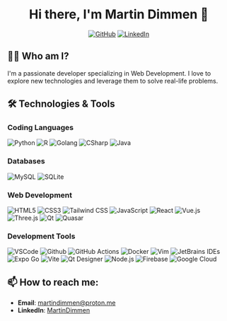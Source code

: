 <h1 align="center">Hi there, I'm Martin Dimmen 👋</h1>

<p align="center">
  <a href="https://github.com/martindimmen"><img src="https://img.shields.io/github/followers/martindimmen?label=Follow&style=social" alt="GitHub"></a>
  <a href="https://www.linkedin.com/in/martin-dimmen-2448b2209/"><img src="https://img.shields.io/badge/-MartinDimmen-blue?style=flat-square&logo=Linkedin&logoColor=white&link=https://www.linkedin.com/in/martin-dimmen-2448b2209/" alt="LinkedIn"></a>
</p>

## 👨‍💻 Who am I?

I'm a passionate developer specializing in Web Development. I love to explore new technologies and leverage them to solve real-life problems.

## 🛠️ Technologies & Tools

### Coding Languages
![Python](https://img.shields.io/badge/-Python-3776AB?style=flat-square&logo=python&logoColor=white)
![R](https://img.shields.io/badge/-R-276DC3?style=flat-square&logo=r&logoColor=white)
![Golang](https://img.shields.io/badge/-Golang-00ADD8?style=flat-square&logo=go&logoColor=white)
![CSharp](https://img.shields.io/badge/-C%23-239120?style=flat-square&logo=c-sharp&logoColor=white)
![Java](https://img.shields.io/badge/-Java-007396?style=flat-square&logo=java&logoColor=white)

### Databases
![MySQL](https://img.shields.io/badge/-MySQL-4479A1?style=flat-square&logo=mysql&logoColor=white)
![SQLite](https://img.shields.io/badge/-SQLite-003B57?style=flat-square&logo=sqlite&logoColor=white)

### Web Development
![HTML5](https://img.shields.io/badge/-HTML5-E34F26?style=flat-square&logo=html5&logoColor=white)
![CSS3](https://img.shields.io/badge/-CSS3-1572B6?style=flat-square&logo=css3&logoColor=white)
![Tailwind CSS](https://img.shields.io/badge/-Tailwind_CSS-38B2AC?style=flat-square&logo=tailwind-css&logoColor=white)
![JavaScript](https://img.shields.io/badge/-JavaScript-F7DF1E?style=flat-square&logo=javascript&logoColor=black)
![React](https://img.shields.io/badge/-React-61DAFB?style=flat-square&logo=react&logoColor=black)
![Vue.js](https://img.shields.io/badge/-Vue.js-4FC08D?style=flat-square&logo=vue.js&logoColor=white)
![Three.js](https://img.shields.io/badge/-Three.js-000000?style=flat-square&logo=three.js&logoColor=white)
![Qt](https://img.shields.io/badge/-Qt-41CD52?style=flat-square&logo=qt&logoColor=white)
![Quasar](https://img.shields.io/badge/-Quasar-1976D2?style=flat-square&logo=quasar&logoColor=white)

### Development Tools
![VSCode](https://img.shields.io/badge/-VSCode-007ACC?style=flat-square&logo=visual-studio-code&logoColor=white)
![Github](https://img.shields.io/badge/-GitHub-181717?style=flat-square&logo=github&logoColor=white)
![GitHub Actions](https://img.shields.io/badge/-GitHub_Actions-2088FF?style=flat-square&logo=github-actions&logoColor=white)
![Docker](https://img.shields.io/badge/-Docker-2496ED?style=flat-square&logo=docker&logoColor=white)
![Vim](https://img.shields.io/badge/-Vim-019733?style=flat-square&logo=vim&logoColor=white)
![JetBrains IDEs](https://img.shields.io/badge/-JetBrains_IDEs-000000?style=flat-square&logo=jetbrains&logoColor=white)
![Expo Go](https://img.shields.io/badge/-Expo_Go-1B1F23?style=flat-square&logo=expo&logoColor=white)
![Vite](https://img.shields.io/badge/-Vite-B73BFE?style=flat-square&logo=vite&logoColor=white)
![Qt Designer](https://img.shields.io/badge/-Qt_Designer-41CD52?style=flat-square&logo=qt&logoColor=white)
![Node.js](https://img.shields.io/badge/-Node.js-339933?style=flat-square&logo=node.js&logoColor=white)
![Firebase](https://img.shields.io/badge/-Firebase-FFCA28?style=flat-square&logo=firebase&logoColor=black)
![Google Cloud](https://img.shields.io/badge/-Google_Cloud-4285F4?style=flat-square&logo=google-cloud&logoColor=white)

## 📫 How to reach me:

- **Email**: martindimmen@proton.me
- **LinkedIn**: [MartinDimmen](https://www.linkedin.com/in/martin-dimmen-2448b2209/)
